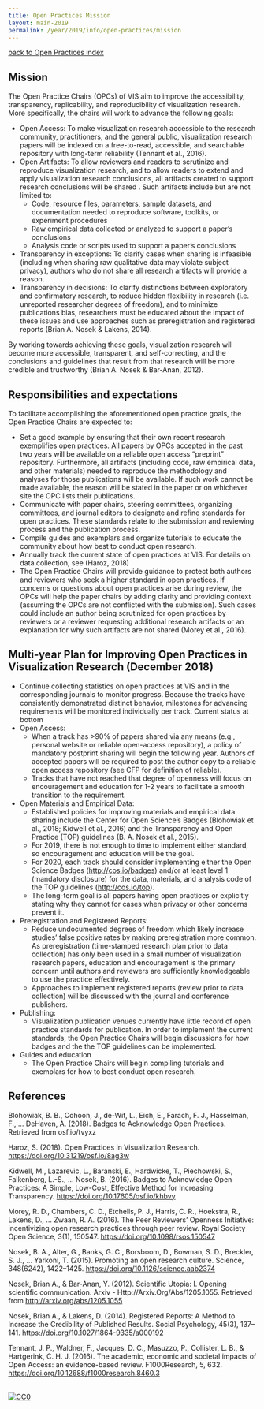 ```yaml
---
title: Open Practices Mission
layout: main-2019
permalink: /year/2019/info/open-practices/mission
---
```


[back to Open Practices index](open-practices)  

## Mission

The Open Practice Chairs (OPCs) of VIS aim to improve the accessibility, transparency, replicability, and reproducibility of visualization research. More specifically, the chairs will work to advance the following goals:

* Open Access: To make visualization research accessible to the research community, practitioners, and the general public, visualization research papers will be indexed on a free-to-read, accessible, and searchable repository with long-term reliability (Tennant et al., 2016).
* Open Artifacts: To allow reviewers and readers to scrutinize and reproduce visualization research, and to allow readers to extend and apply visualization research conclusions, all artifacts created to support research conclusions will be shared . Such artifacts include but are not limited to: 
  * Code, resource files, parameters, sample datasets, and documentation needed to reproduce software, toolkits, or experiment procedures
  * Raw empirical data collected or analyzed to support a paper’s conclusions
  * Analysis code or scripts used to support a paper’s conclusions
* Transparency in exceptions: To clarify cases when sharing is infeasible (including when sharing raw qualitative data may violate subject privacy), authors who do not share all research artifacts will provide a reason.
* Transparency in decisions: To clarify distinctions between exploratory and confirmatory research, to reduce hidden flexibility in research (i.e. unreported researcher degrees of freedom), and to minimize publications bias, researchers must be educated about the impact of these issues and use approaches such as preregistration and registered reports (Brian A. Nosek & Lakens, 2014).

By working towards achieving these goals, visualization research will become more accessible, transparent, and self-correcting, and the conclusions and guidelines that result from that research will be more credible and trustworthy (Brian A. Nosek & Bar-Anan, 2012).


## Responsibilities and expectations

To facilitate accomplishing the aforementioned open practice goals, the Open Practice Chairs are expected to:
* Set a good example by ensuring that their own recent research exemplifies open practices. All papers by OPCs accepted in the past two years will be available on a reliable open access “preprint” repository. Furthermore, all artifacts (including code, raw empirical data, and other materials) needed to reproduce the methodology and analyses for those publications will be available. If such work cannot be made available, the reason will be stated in the paper or on whichever site the OPC lists their publications.
* Communicate with paper chairs, steering committees, organizing committees, and journal editors to designate and refine standards for open practices. These standards relate to the submission and reviewing process and the publication process.
* Compile guides and exemplars and organize tutorials to educate the community about how best to conduct open research.
* Annually track the current state of open practices at VIS. For details on data collection, see (Haroz, 2018)
* The Open Practice Chairs will provide guidance to protect both authors and reviewers who seek a higher standard in open practices. If concerns or questions about open practices arise during review, the OPCs will help the paper chairs by adding clarity and providing context (assuming the OPCs are not conflicted with the submission). Such cases could include an author being scrutinized for open practices by reviewers or a reviewer requesting additional research artifacts or an explanation for why such artifacts are not shared (Morey et al., 2016).


## Multi-year Plan for Improving Open Practices in Visualization Research (December 2018)

* Continue collecting statistics on open practices at VIS and in the corresponding journals to monitor progress. Because the tracks have consistently demonstrated distinct behavior, milestones for advancing requirements will be monitored individually per track. Current status at bottom
* Open Access:
  * When a track has >90% of papers shared via any means (e.g., personal website or reliable open-access repository), a policy of mandatory postprint sharing will begin the following year. Authors of accepted papers will be required to post the author copy to a reliable open access repository (see CFP for definition of reliable).
  * Tracks that have not reached that degree of openness will focus on encouragement and education for 1-2 years to facilitate a smooth transition to the requirement.
* Open Materials and Empirical Data:
  * Established policies for improving materials and empirical data sharing include the Center for Open Science’s Badges (Blohowiak et al., 2018; Kidwell et al., 2016) and the Transparency and Open Practice (TOP) guidelines (B. A. Nosek et al., 2015).
  * For 2019, there is not enough to time to implement either standard, so encouragement and education will be the goal.
  * For 2020, each track should consider implementing either the Open Science Badges (http://cos.io/badges) and/or at least level 1 (mandatory disclosure) for the data, materials, and analysis code of the TOP guidelines (http://cos.io/top).
  * The long-term goal is all papers having open practices or explicitly stating why they cannot for cases when privacy or other concerns prevent it.
* Preregistration and Registered Reports:
  * Reduce undocumented degrees of freedom which likely increase studies’ false positive rates by making preregistration more common. As preregistration (time-stamped research plan prior to data collection) has only been used in a small number of visualization research papers, education and encouragement is the primary concern until authors and reviewers are sufficiently knowledgeable to use the practice effectively.
  * Approaches to implement registered reports (review prior to data collection) will be discussed with the journal and conference publishers.
* Publishing:
  * Visualization publication venues currently have little record of open practice standards for publication. In order to implement the current standards, the Open Practice Chairs will begin discussions for how badges and the the TOP guidelines can be implemented.
* Guides and education
  * The Open Practice Chairs will begin compiling tutorials and exemplars for how to best conduct open research.


## References

Blohowiak, B. B., Cohoon, J., de-Wit, L., Eich, E., Farach, F. J., Hasselman, F., … DeHaven, A. (2018). Badges to Acknowledge Open Practices. Retrieved from osf.io/tvyxz

Haroz, S. (2018). Open Practices in Visualization Research. https://doi.org/10.31219/osf.io/8ag3w

Kidwell, M., Lazarevic, L., Baranski, E., Hardwicke, T., Piechowski, S., Falkenberg, L.-S., … Nosek, B. (2016). Badges to Acknowledge Open Practices: A Simple, Low-Cost, Effective Method for Increasing Transparency. https://doi.org/10.17605/osf.io/khbvy

Morey, R. D., Chambers, C. D., Etchells, P. J., Harris, C. R., Hoekstra, R., Lakens, D., … Zwaan, R. A. (2016). The Peer Reviewers’ Openness Initiative: incentivizing open research practices through peer review. Royal Society Open Science, 3(1), 150547. https://doi.org/10.1098/rsos.150547

Nosek, B. A., Alter, G., Banks, G. C., Borsboom, D., Bowman, S. D., Breckler, S. J., … Yarkoni, T. (2015). Promoting an open research culture. Science, 348(6242), 1422–1425. https://doi.org/10.1126/science.aab2374

Nosek, Brian A., & Bar-Anan, Y. (2012). Scientific Utopia: I. Opening scientific communication. Arxiv - Http://Arxiv.Org/Abs/1205.1055. Retrieved from http://arxiv.org/abs/1205.1055

Nosek, Brian A., & Lakens, D. (2014). Registered Reports: A Method to Increase the Credibility of Published Results. Social Psychology, 45(3), 137–141. https://doi.org/10.1027/1864-9335/a000192

Tennant, J. P., Waldner, F., Jacques, D. C., Masuzzo, P., Collister, L. B., & Hartgerink, C. H. J. (2016). The academic, economic and societal impacts of Open Access: an evidence-based review. F1000Research, 5, 632. https://doi.org/10.12688/f1000research.8460.3


<br /> <a rel="license" href="http://creativecommons.org/publicdomain/zero/1.0/"> <img src="https://licensebuttons.net/p/zero/1.0/80x15.png" style="border-style: none;" alt="CC0" /> </a>